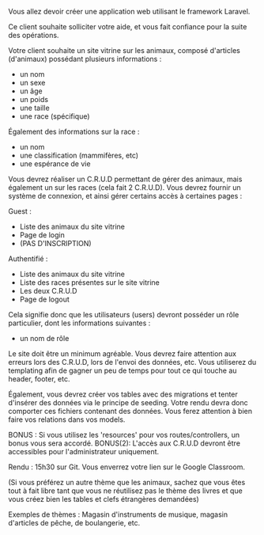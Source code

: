 Vous allez devoir créer une application web utilisant le framework Laravel.

Ce client souhaite solliciter votre aide, et vous fait confiance pour la suite des opérations.

Votre client souhaite un site vitrine sur les animaux, composé d'articles (d'animaux) possédant plusieurs informations :
- un nom
- un sexe
- un âge
- un poids
- une taille
- une race (spécifique)

Également des informations sur la race :
- un nom
- une classification (mammifères, etc)
- une espérance de vie

Vous devrez réaliser un C.R.U.D permettant de gérer des animaux, mais également un sur les races (cela fait 2 C.R.U.D).
Vous devrez fournir un système de connexion, et ainsi gérer certains accès à certaines pages :

Guest :
- Liste des animaux du site vitrine
- Page de login
- (PAS D'INSCRIPTION)

Authentifié :
- Liste des animaux du site vitrine
- Liste des races présentes sur le site vitrine
- Les deux C.R.U.D
- Page de logout


Cela signifie donc que les utilisateurs (users) devront posséder un rôle particulier, dont les informations suivantes :
- un nom de rôle

Le site doit être un minimum agréable. 
Vous devrez faire attention aux erreurs lors des C.R.U.D, lors de l'envoi des données, etc. Vous utiliserez du templating afin de gagner un peu de temps pour tout ce qui touche au header, footer, etc.

Également, vous devrez créer vos tables avec des migrations et tenter d'insérer des données via le principe de seeding.
Votre rendu devra donc comporter ces fichiers contenant des données. Vous ferez attention à bien faire vos relations dans vos models.


BONUS : Si vous utilisez les 'resources' pour vos routes/controllers, un bonus vous sera accordé.
BONUS(2): L'accès aux C.R.U.D devront être accessibles pour l'administrateur uniquement.

Rendu : 15h30 sur Git. Vous enverrez votre lien sur le Google Classroom.

(Si vous préférez un autre thème que les animaux, sachez que vous êtes tout à fait libre tant que vous ne réutilisez pas le thème des livres et que vous créez bien les tables et clefs étrangères demandées)

Exemples de thèmes : Magasin d'instruments de musique, magasin d'articles de pêche, de boulangerie, etc.
